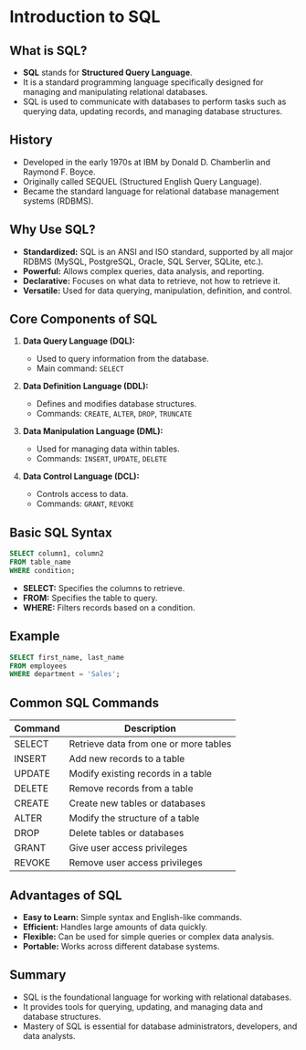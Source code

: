# Introduction to SQL

## What is SQL?

- **SQL** stands for **Structured Query Language**.
- It is a standard programming language specifically designed for managing and manipulating relational databases.
- SQL is used to communicate with databases to perform tasks such as querying data, updating records, and managing database structures.

## History

- Developed in the early 1970s at IBM by Donald D. Chamberlin and Raymond F. Boyce.
- Originally called SEQUEL (Structured English Query Language).
- Became the standard language for relational database management systems (RDBMS).

## Why Use SQL?

- **Standardized:** SQL is an ANSI and ISO standard, supported by all major RDBMS (MySQL, PostgreSQL, Oracle, SQL Server, SQLite, etc.).
- **Powerful:** Allows complex queries, data analysis, and reporting.
- **Declarative:** Focuses on what data to retrieve, not how to retrieve it.
- **Versatile:** Used for data querying, manipulation, definition, and control.

## Core Components of SQL

1. **Data Query Language (DQL):**
   - Used to query information from the database.
   - Main command: `SELECT`

2. **Data Definition Language (DDL):**
   - Defines and modifies database structures.
   - Commands: `CREATE`, `ALTER`, `DROP`, `TRUNCATE`

3. **Data Manipulation Language (DML):**
   - Used for managing data within tables.
   - Commands: `INSERT`, `UPDATE`, `DELETE`

4. **Data Control Language (DCL):**
   - Controls access to data.
   - Commands: `GRANT`, `REVOKE`

## Basic SQL Syntax

```sql
SELECT column1, column2
FROM table_name
WHERE condition;
```

- **SELECT:** Specifies the columns to retrieve.
- **FROM:** Specifies the table to query.
- **WHERE:** Filters records based on a condition.

## Example

```sql
SELECT first_name, last_name
FROM employees
WHERE department = 'Sales';
```

## Common SQL Commands

| Command   | Description                                 |
|-----------|---------------------------------------------|
| SELECT    | Retrieve data from one or more tables       |
| INSERT    | Add new records to a table                  |
| UPDATE    | Modify existing records in a table          |
| DELETE    | Remove records from a table                 |
| CREATE    | Create new tables or databases              |
| ALTER     | Modify the structure of a table             |
| DROP      | Delete tables or databases                  |
| GRANT     | Give user access privileges                 |
| REVOKE    | Remove user access privileges               |

## Advantages of SQL

- **Easy to Learn:** Simple syntax and English-like commands.
- **Efficient:** Handles large amounts of data quickly.
- **Flexible:** Can be used for simple queries or complex data analysis.
- **Portable:** Works across different database systems.

## Summary

- SQL is the foundational language for working with relational databases.
- It provides tools for querying, updating, and managing data and database structures.
- Mastery of SQL is essential for database administrators, developers, and data analysts.